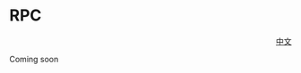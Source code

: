 # RPC

<p align="right"><a href="https://docs.node-x.xyz/chan-pin-shou-ce/rpc">中文</a></p>

Coming soon
